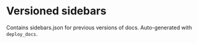 # Versioned sidebars

Contains sidebars.json for previous versions of docs. Auto-generated with `deploy_docs`.
